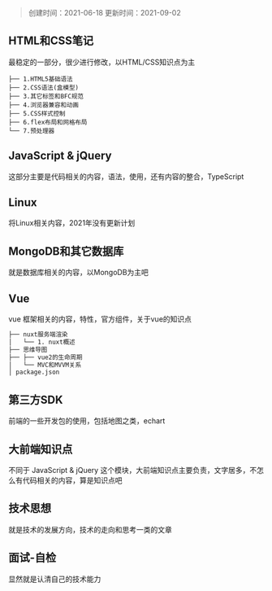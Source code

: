 > 创建时间：2021-06-18
> 更新时间：2021-09-02

## HTML和CSS笔记

最稳定的一部分，很少进行修改，以HTML/CSS知识点为主

```
├── 1.HTML5基础语法
├── 2.CSS语法(盒模型)
├── 3.其它标签和BFC规范
├── 4.浏览器兼容和动画
├── 5.CSS样式控制
├── 6.flex布局和网格布局
└── 7.预处理器
```

## JavaScript & jQuery

这部分主要是代码相关的内容，语法，使用，还有内容的整合，TypeScript

## Linux

将Linux相关内容，2021年没有更新计划

## MongoDB和其它数据库

就是数据库相关的内容，以MongoDB为主吧

## Vue

vue 框架相关的内容，特性，官方组件，关于vue的知识点

```markdown
├── nuxt服务端渲染
│   └── 1. nuxt概述
├── 思维导图
├── ├── vue2的生命周期 
│   └── MVC和MVVM关系
│ package.json
```

## 第三方SDK

前端的一些开发包的使用，包括地图之类，echart

## 大前端知识点

不同于 JavaScript & jQuery 这个模块，大前端知识点主要负责，文字居多，不怎么有代码相关的内容，算是知识点吧

## 技术思想

就是技术的发展方向，技术的走向和思考一类的文章

## 面试-自检

显然就是认清自己的技术能力

